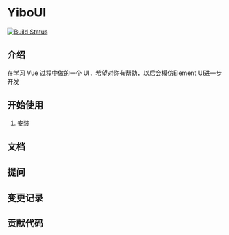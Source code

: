 # YiboUI

[![Build Status](https://travis-ci.org/Yibo-Hao/YiboUI.svg?branch=master)](https://travis-ci.org/Yibo-Hao/YiboUI)
## 介绍

在学习 Vue 过程中做的一个 UI，希望对你有帮助，以后会模仿Element UI进一步开发

## 开始使用

1. 安装
## 文档

## 提问

## 变更记录

## 贡献代码

